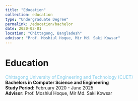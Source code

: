 ```yaml
---
title: "Education"
collection: education
type: "Undergraduate Degree"
permalink: /education/bachelor
date: 2020-02-01
location: "Chittagong, Bangladesh"
advisor: "Prof. Moshiul Hoque, Mir Md. Saki Kowsar"
---
```


# Education

<span style="color:skyblue;">Chittagong University of Engineering and Technology (CUET)</span>  
**Bachelors in Computer Science and Engineering**  
**Study Period:** February 2020 - June 2025  
**Advisor:** Prof. Moshiul Hoque, Mir Md. Saki Kowsar
